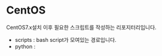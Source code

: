 # CentOS

CentOS7.x설치 이후 필요한 스크립트를 작성하는 리포지터리입니다.

- scripts : bash script가 모여있는 경로입니다.
- python :

